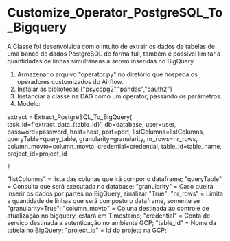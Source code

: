 # Customize_Operator_PostgreSQL_To_Bigquery

 A Classe foi desenvolvida com o intuito de extrair os dados de tabelas de uma banco de dados PostgreSQL de forma full,
também é possível limitar a quantidades de linhas simultâneas a serem inseridas no BigQuery.


1. Armazenar o arquivo "operator.py" no diretório que hospeda os operadores customizados do Airflow.
2. Instalar as bibliotecas ["psycopg2","pandas","oauth2"]
3. Instanciar a classe na DAG como um operator, passando os parâmetros.
4. Modelo:


  extract = Extract_PostgreSQL_To_BigQuery(
        task_id=f'extract_data_{table_id}',
        db=database,
        user=user,
        password=password,
        host=host,
        port=port,
        listColumns=listColumns,
        queryTable=query_table,
        granularity=granularity,
        nr_rows=nr_rows,
        column_movto=column_movto,
        credential=credential,
        table_id=table_name,
        project_id=project_id
        
    )

 "listColumns" = lista das colunas que irá compor o dataframe;
 "queryTable" = Consulta que será executada no database;
 "granularity" = Caso queira inserir os dados por partes no BigQuery, sinalizar "True";
 "nr_rows" = Limita a quantidade de linhas que será composto o dataframe, somente se "granularity=True";
 "column_movto" = Coluna destinada ao controle de atualização no bigquery, estará em Timestamp;
 "credential" = Conta de serviço destinada a autenticação no ambiente GCP;
 "table_id" = Nome da tabela no BigQuery;
 "project_id" = Id do projeto na GCP;
